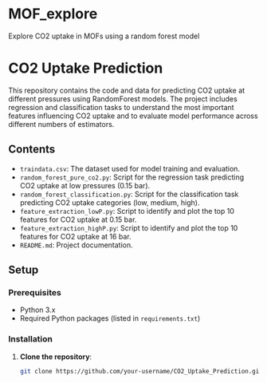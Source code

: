 # MOF_explore
Explore CO2 uptake in MOFs using a random forest model

# CO2 Uptake Prediction

This repository contains the code and data for predicting CO2 uptake at different pressures using RandomForest models. The project includes regression and classification tasks to understand the most important features influencing CO2 uptake and to evaluate model performance across different numbers of estimators.

## Contents

- `traindata.csv`: The dataset used for model training and evaluation.
- `random_forest_pure_co2.py`: Script for the regression task predicting CO2 uptake at low pressures (0.15 bar).
- `random_forest_classification.py`: Script for the classification task predicting CO2 uptake categories (low, medium, high).
- `feature_extraction_lowP.py`: Script to identify and plot the top 10 features for CO2 uptake at 0.15 bar.
- `feature_extraction_highP.py`: Script to identify and plot the top 10 features for CO2 uptake at 16 bar.
- `README.md`: Project documentation.

## Setup

### Prerequisites

- Python 3.x
- Required Python packages (listed in `requirements.txt`)

### Installation

1. **Clone the repository**:
   ```bash
   git clone https://github.com/your-username/CO2_Uptake_Prediction.git
